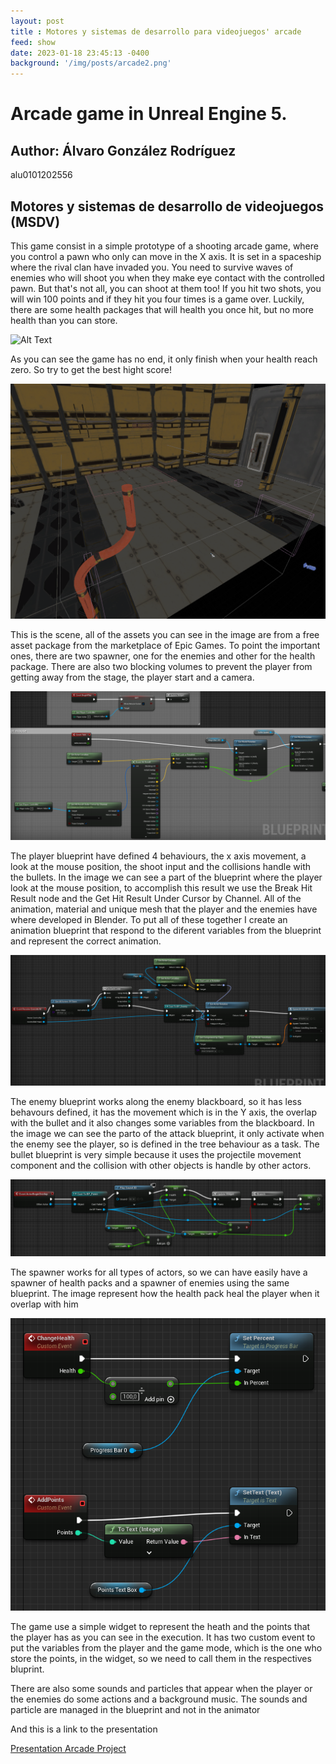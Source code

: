 ```yaml
---
layout: post
title : Motores y sistemas de desarrollo para videojuegos' arcade
feed: show
date: 2023-01-18 23:45:13 -0400
background: '/img/posts/arcade2.png'
---
```


# Arcade game in Unreal Engine 5.
## Author: Álvaro González Rodríguez
alu0101202556
## Motores y sistemas de desarrollo de videojuegos (MSDV)

<p>This game consist in a simple prototype of a shooting arcade game, where you control a pawn who only can move in the X axis. It is set in a spaceship where the rival clan have invaded you. You need to survive waves of enemies who will shoot
 you when they make eye contact with the controlled pawn. But that's not all, you can shoot at them too! If you hit two shots, you will win 100 points and if they hit you four times is a game over. Luckily, there are some health packages that will health
 you once hit, but no more health than you can store.</p>
 
![Alt Text](/img/posts/arcade1.gif)
<p>As you can see the game has no end, it only finish when your health reach zero. So try to get the best hight score!</p>
 
![Alt Text](/img/posts/arcade2.png)
<p>This is the scene, all of the assets you can see in the image are from a free asset package from the marketplace of Epic Games. To point the important ones, there are two spawner, one for the enemies and other for the health package.
 There are also two blocking volumes to prevent the player from getting away from the stage, the player start and a camera.</p>
  
![Alt Text](/img/posts/arcade3.png)
<p>The player blueprint have defined 4 behaviours, the x axis movement, a look at the mouse position, the shoot input and the collisions handle with the bullets. In the image we can see a part of the blueprint where the player look at the mouse position,
 to accomplish this result we use the Break Hit Result node and the Get Hit Result Under Cursor by Channel. All of the animation, material and unique mesh that the player and the enemies have where developed in Blender. To put all of these together I
 create an animation blueprint that respond to the diferent variables from the blueprint and represent the correct animation.</p>
  
![Alt Text](/img/posts/arcade4.png)
<p>The enemy blueprint works along the enemy blackboard, so it has less behavours defined, it has the movement which is in the Y axis, the overlap with the bullet and it also changes some variables from the blackboard. In the image we can see the parto of the attack
 blueprint, it only activate when the enemy see the player, so is defined in the tree behaviour as a task. The bullet blueprint is very simple because it uses the projectile movement component and the collision with other objects is handle by other
 actors.</p>
 
![Alt Text](/img/posts/arcade5.png)
<p>The spawner works for all types of actors, so we can have easily have a spawner of health packs and a spawner of enemies using the same blueprint. The image represent how the health pack heal the player when it overlap with him</p>

![Alt Text](/img/posts/arcade6.png)
<p>The game use a simple widget to represent the heath and the points that the player has as you can see in the execution. It has two custom event to put the variables from the player and the game mode, which is the one who store the points, in the widget,
 so we need to call them in the respectives bluprint.</p>
<p>There are also some sounds and particles that appear when the player or the enemies do some actions and a background music. The sounds and particle are managed in the blueprint and not in the animator</p>

<p>And this is a link to the presentation</p>

[Presentation Arcade Project](https://youtu.be/5L0LkA51wuM)